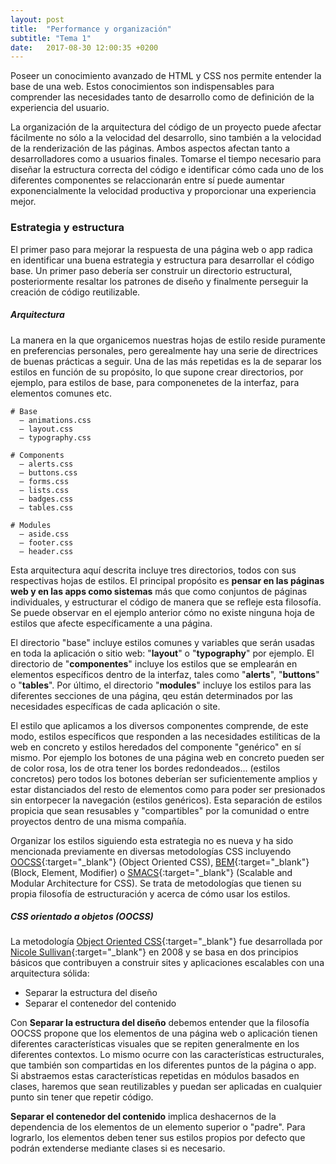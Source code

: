 ```yaml
---
layout: post
title:  "Performance y organización"
subtitle: "Tema 1"
date:   2017-08-30 12:00:35 +0200
---
```

Poseer un conocimiento avanzado de HTML y CSS nos permite entender la base de una web. Estos conocimientos son indispensables para comprender las necesidades tanto de desarrollo como de definición de la experiencia del usuario.

La organización de la arquitectura del código de un proyecto puede afectar fácilmente no sólo a la velocidad del desarrollo, sino también a la velocidad de la renderización de las páginas. Ambos aspectos afectan tanto a desarrolladores como a usuarios finales. Tomarse el tiempo necesario para diseñar la estructura correcta del código e identificar cómo cada uno de los diferentes componentes se relaccionarán entre sí puede aumentar exponencialmente la velocidad productiva y proporcionar una experiencia mejor.

### Estrategia y estructura

El primer paso para mejorar la respuesta de una página web o app radica en identificar una buena estrategia y estructura para desarrollar el código base. Un primer paso debería ser construir un directorio estructural, posteriormente resaltar los patrones de diseño y finalmente perseguir la creación de código reutilizable.  
  
##### Arquitectura

La manera en la que organicemos nuestras hojas de estilo reside puramente en preferencias personales, pero gerealmente hay una serie de directrices de buenas prácticas a seguir. Una de las más repetidas es la de separar los estilos en función de su propósito, lo que supone crear directorios, por ejemplo, para estilos de base, para componenetes de la interfaz, para elementos comunes etc.

```
# Base
  – animations.css
  – layout.css
  – typography.css

# Components
  – alerts.css
  – buttons.css
  – forms.css
  – lists.css
  – badges.css
  – tables.css

# Modules
  – aside.css
  – footer.css
  – header.css
```

Esta arquitectura aquí descrita incluye tres directorios, todos con sus respectivas hojas de estilos. El principal propósito es **pensar en las páginas web y en las apps como sistemas** más que como conjuntos de páginas individuales, y estructurar el código de manera que se refleje esta filosofía. Se puede observar en el ejemplo anterior cómo no existe ninguna hoja de estilos que afecte específicamente a una página. 

El directorio "base" incluye estilos comunes y variables que serán usadas en toda la aplicación o sitio web: "**layout**" o "**typography**" por ejemplo. El directorio de "**componentes**" incluye los estilos que se emplearán en elementos específicos dentro de la interfaz, tales como "**alerts**", "**buttons**" o "**tables**". Por último, el directorio "**modules**" incluye los estilos para las diferentes secciones de una página, qeu están determinados por las necesidades específicas de cada aplicación o site.

El estilo que aplicamos a los diversos componentes comprende, de este modo, estilos específicos que responden a las necesidades estilíticas de la web en concreto y estilos heredados del componente "genérico" en sí mismo. Por ejemplo los botones de una página web en concreto pueden ser de color rosa, los de otra tener los bordes redondeados... (estilos concretos) pero todos los botones deberían ser suficientemente amplios y estar distanciados del resto de elementos como para poder ser presionados sin entorpecer la navegación (estilos genéricos). Esta separación de estilos propicia que sean resusables y "compartibles" por la comunidad o entre proyectos dentro de una misma compañía. 

Organizar los estilos siguiendo esta estrategia no es nueva y ha sido mencionada previamente en diversas metodologías CSS incluyendo [OOCSS](http://oocss.org/){:target="_blank"} (Object Oriented CSS), [BEM](http://getbem.com/){:target="_blank"} (Block, Element, Modifier) o [SMACS](https://smacss.com/){:target="_blank"} (Scalable and Modular Architecture for CSS). Se trata de metodologías que tienen su propia filosofía de estructuración y acerca de cómo usar los estilos. 

##### CSS orientado a objetos (OOCSS)

La metodología [Object Oriented CSS](https://github.com/stubbornella/oocss){:target="_blank"} fue desarrollada por [Nicole Sullivan](http://www.stubbornella.org/content){:target="_blank"} en 2008 y se basa en dos principios básicos que contribuyen a construir sites y aplicaciones escalables con una arquitectura sólida:

- Separar la estructura del diseño
- Separar el contenedor del contenido

Con **Separar la estructura del diseño** debemos entender que la filosofía OOCSS propone que los elementos de una página web o aplicación tienen diferentes características visuales que se repiten generalmente en los diferentes contextos. Lo mismo ocurre con las características estructurales, que también son compartidas en los diferentes puntos de la página o app. Si abstraemos estas características repetidas en módulos basados en clases, haremos que sean reutilizables y puedan ser aplicadas en cualquier punto sin tener que repetir código. 

**Separar el contenedor del contenido** implica deshacernos de la dependencia de los elementos de un elemento superior o "padre". Para lograrlo, los elementos deben tener sus estilos propios por defecto que podrán extenderse mediante clases si es necesario.